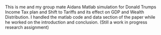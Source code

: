 This is me and my group mate Aidans Matlab simulation for Donald Trumps Income Tax plan and Shift to Tariffs and its effect on GDP and Wealth Distribution. I handled the matlab code  and data section of the paper while he worked on the introduction and conclusion. (Still a work in progress research assignment)
